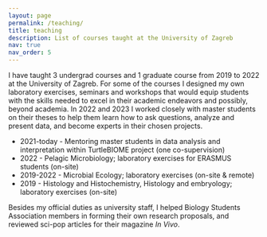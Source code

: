 ```yaml
---
layout: page
permalink: /teaching/
title: teaching
description: List of courses taught at the University of Zagreb
nav: true
nav_order: 5
---
```


I have taught 3 undergrad courses and 1 graduate course from 2019 to 2022 at the University of Zagreb. For some of the courses I designed my own laboratory exercises, seminars and workshops that would equip students with the skills needed to excel in their academic endeavors and possibly, beyond academia.  In 2022 and 2023 I worked closely with master students on their theses to help them learn how to ask questions, analyze and present data, and become experts in their chosen projects.

- 2021-today - Mentoring master students in data analysis and interpretation within TurtleBIOME project (one co-supervision)
- 2022 - Pelagic Microbiology; laboratory exercises for ERASMUS students (on-site)
- 2019-2022 - Microbial Ecology; laboratory exercises (on-site & remote)
- 2019 - Histology and Histochemistry, Histology and embryology; laboratory exercises (on-site)
 
 Besides my official duties as university staff, I helped Biology Students Association members in forming their own research proposals, and reviewed sci-pop articles for their magazine *In Vivo*.

